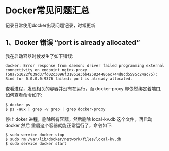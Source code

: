# Docker常见问题汇总

记录日常使用docker出现问题记录，时常更新

## 1、Docker 错误 “port is already allocated”

我在启动容器时候发生了如下错误:

``` shell
docker: Error response from daemon: driver failed programming external connectivity on endpoint nginx-proxy (58a751022f039d37fd02c3096f31851e3bb4258244866c744d8cd5595c24ac75): Bind for 0.0.0.0:9376 failed: port is already allocated.
```

查看进程，发现相关的容器并没有在运行，而 docker-proxy 却依然绑定着端口, 如何查看命令如下:

``` shell
$ docker ps
$ ps -aux | grep -v grep | grep docker-proxy
```

停止 doker 进程，删除所有容器，然后删除 local-kv.db 这个文件，再启动 docker 然后 重启这个容器就能正常运行了，命令如下:

``` shell
$ sudo service docker stop
$ sudo rm /var/lib/docker/network/files/local-kv.db
$ sudo service docker start
```